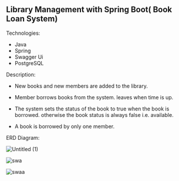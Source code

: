 
## Library Management with Spring Boot( Book Loan System)

Technologies:

- Java 
- Spring 
- Swagger Ui
- PostgreSQL

Description:

- New books and new members are added to the library.

- Member borrows books from the system. leaves when time is up.

- The system sets the status of the book to true when the book is borrowed.
otherwise the book status is always false i.e. available.

- A book is borrowed by only one member.

ERD Diagram:

![Untitled (1)](https://user-images.githubusercontent.com/34512770/128953586-4ea05cd8-4d69-4a0d-9e3b-2c9884f4bef8.png)

![swa](https://user-images.githubusercontent.com/34512770/128954259-62ee87fc-e0be-4b2c-b5bf-ff27ccf90b36.png)

![swaa](https://user-images.githubusercontent.com/34512770/128954265-1d1e6cae-434d-4f7d-9ff2-39d765c9f52a.png)

